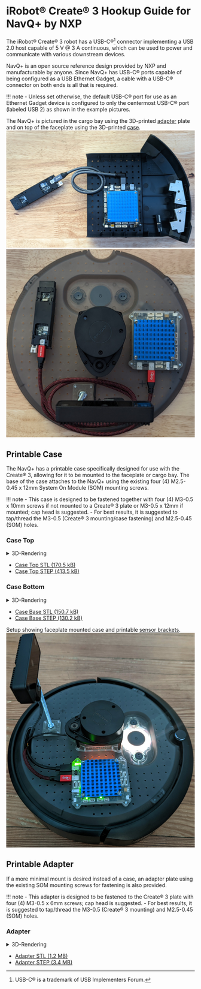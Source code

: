 # iRobot® Create® 3 Hookup Guide for NavQ+ by NXP

The iRobot® Create® 3 robot has a USB-C®[^1] connector implementing a USB 2.0 host capable of 5 V @ 3 A continuous, which can be used to power and communicate with various downstream devices.

NavQ+ is an open source reference design provided by NXP and manufacturable by anyone.
Since NavQ+ has USB-C® ports capable of being configured as a USB Ethernet Gadget, a cable with a USB-C® connector on both ends is all that is required.

!!! note
    - Unless set otherwise, the default USB-C® port for use as an Ethernet Gadget device is configured to only the centermost USB-C® port (labeled USB 2) as shown in the example pictures.

The NavQ+ is pictured in the cargo bay using the 3D-printed [adapter](#adapter) plate and on top of the faceplate using the 3D-printed [case](#case-top).
![Hookup diagram for NavQ+ with adapter mount in cargo bay](data/hookup_navqplus_adapter_mount_bay.jpg "NavQ+ in Cargo Bay")
![Hookup diagram for NavQ+ with case on faceplate](data/hookup_navqplus_case_faceplate.jpg "NavQ+ on Faceplate")


## Printable Case
The NavQ+ has a printable case specifically designed for use with the Create® 3, allowing for it to be mounted to the faceplate or cargo bay.
The base of the case attaches to the NavQ+ using the existing four (4) M2.5-0.45 x 12mm System On Module (SOM) mounting screws.

!!! note
    - This case is designed to be fastened together with four (4) M3-0.5 x 10mm screws if not mounted to a Create® 3 plate or M3-0.5 x 12mm if mounted; cap head is suggested.
    - For best results, it is suggested to tap/thread the M3-0.5 (Create® 3 mounting/case fastening) and M2.5-0.45 (SOM) holes.

### Case Top
<details>
  <summary>3D-Rendering</summary>

  <script src="https://embed.github.com/view/3d/iRobotEducation/create3_docs/main/docs/hw/data/cases/C3-NavQPlus-Top.stl"></script>

</details>


* [Case Top STL (170.5 kB)](data/cases/C3-NavQPlus-Top.stl)
* [Case Top STEP (413.5 kB)](data/cases/C3-NavQPlus-Top.stp)

### Case Bottom
<details>
  <summary>3D-Rendering</summary>

  <script src="https://embed.github.com/view/3d/iRobotEducation/create3_docs/main/docs/hw/data/cases/C3-NavQPlus-Base.stl"></script>

</details>


* [Case Base STL (150.7 kB)](data/cases/C3-NavQPlus-Base.stl)
* [Case Base STEP (130.2 kB)](data/cases/C3-NavQPlus-Base.stp)

Setup showing faceplate mounted case and printable [sensor brackets](https://github.com/iRobotEducation/create3_docs/tree/main/docs/hw/data/brackets).
![Sensor faceplate hookup example.](data/navqplus_case_sensors.jpg "NavQ+ with sensors on Faceplate")


## Printable Adapter
If a more minimal mount is desired instead of a case, an adapter plate using the existing SOM mounting screws for fastening is also provided.

!!! note
    - This adapter is designed to be fastened to the Create® 3 plate with four (4) M3-0.5 x 6mm screws; cap head is suggested.
    - For best results, it is suggested to tap/thread the M3-0.5 (Create® 3 mounting) and M2.5-0.45 (SOM) holes.

### Adapter

<details>
  <summary>3D-Rendering</summary>

  <script src="https://embed.github.com/view/3d/iRobotEducation/create3_docs/main/docs/hw/data/brackets/C3-RudisLabs-NavQPlus-Adapter.stl"></script>

</details>


* [Adapter STL (1.2 MB)](data/brackets/C3-RudisLabs-NavQPlus-Adapter.stl)
* [Adapter STEP (3.4 MB)](data/brackets/C3-RudisLabs-NavQPlus-Adapter.stp)

[^1]: USB-C® is a trademark of USB Implementers Forum.
[^2]: All other trademarks mentioned are the property of their respective owners.

